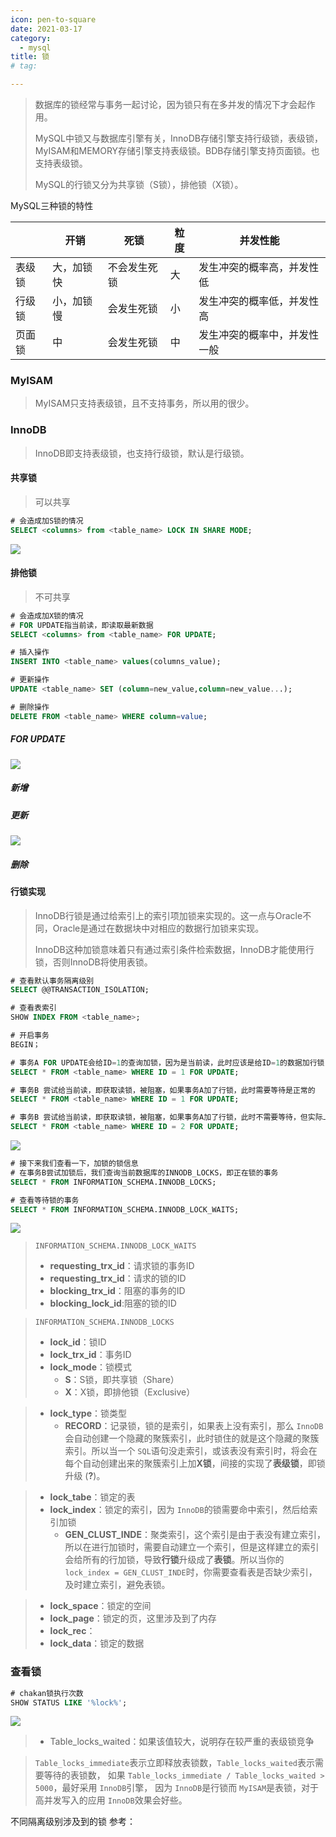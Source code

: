 ```yaml
---
icon: pen-to-square
date: 2021-03-17
category:
  - mysql
title: 锁 
# tag:

---
```


> 数据库的锁经常与事务一起讨论，因为锁只有在多并发的情况下才会起作用。
>  
> MySQL中锁又与数据库引擎有关，InnoDB存储引擎支持行级锁，表级锁，MyISAM和MEMORY存储引擎支持表级锁。BDB存储引擎支持页面锁。也支持表级锁。
>  
> MySQL的行锁又分为共享锁（S锁），排他锁（X锁）。

MySQL三种锁的特性

|  | 开销 | 死锁 | 粒度 | 并发性能 |
| --- | --- | --- | --- | --- |
| 表级锁 | 大，加锁快 | 不会发生死锁 | 大 | 发生冲突的概率高，并发性低 |
| 行级锁 | 小，加锁慢 | 会发生死锁 | 小 | 发生冲突的概率低，并发性高 |
| 页面锁 | 中 | 会发生死锁 | 中 | 发生冲突的概率中，并发性一般 |

### MyISAM

> MyISAM只支持表级锁，且不支持事务，所以用的很少。

### InnoDB

> InnoDB即支持表级锁，也支持行级锁，默认是行级锁。

#### 共享锁

> 可以共享

```sql
# 会造成加S锁的情况
SELECT <columns> from <table_name> LOCK IN SHARE MODE;
```

![](https://masuo-github-image.oss-cn-beijing.aliyuncs.com/image/20220117172251.png#id=G1zRq&originHeight=335&originWidth=1296&originalType=binary&ratio=1&rotation=0&showTitle=false&status=done&style=none&title=)

#### 排他锁

> 不可共享

```sql
# 会造成加X锁的情况
# FOR UPDATE指当前读，即读取最新数据
SELECT <columns> from <table_name> FOR UPDATE;

# 插入操作
INSERT INTO <table_name> values(columns_value);

# 更新操作
UPDATE <table_name> SET (column=new_value,column=new_value...);

# 删除操作
DELETE FROM <table_name> WHERE column=value;
```

##### FOR UPDATE

![](https://masuo-github-image.oss-cn-beijing.aliyuncs.com/image/20220117165543.png#id=H9P6p&originHeight=302&originWidth=1298&originalType=binary&ratio=1&rotation=0&showTitle=false&status=done&style=none&title=)

##### 新增

##### 更新

![](https://masuo-github-image.oss-cn-beijing.aliyuncs.com/image/20220117170933.png#id=qWwyK&originHeight=372&originWidth=1302&originalType=binary&ratio=1&rotation=0&showTitle=false&status=done&style=none&title=)

##### 删除

#### 行锁实现

> InnoDB行锁是通过给索引上的索引项加锁来实现的。这一点与Oracle不同，Oracle是通过在数据块中对相应的数据行加锁来实现。
>  
> InnoDB这种加锁意味着只有通过索引条件检索数据，InnoDB才能使用行锁，否则InnoDB将使用表锁。

```sql
# 查看默认事务隔离级别
SELECT @@TRANSACTION_ISOLATION;

# 查看表索引
SHOW INDEX FROM <table_name>;

# 开启事务
BEGIN；

# 事务A FOR UPDATE会给ID=1的查询加锁，因为是当前读，此时应该是给ID=1的数据加行锁
SELECT * FROM <table_name> WHERE ID = 1 FOR UPDATE;

# 事务B 尝试给当前读，即获取读锁，被阻塞，如果事务A加了行锁，此时需要等待是正常的
SELECT * FROM <table_name> WHERE ID = 1 FOR UPDATE;

# 事务B 尝试给当前读，即获取读锁，被阻塞，如果事务A加了行锁，此时不需要等待，但实际上是等待，所以判断是表锁
SELECT * FROM <table_name> WHERE ID = 2 FOR UPDATE;
```

![](https://masuo-github-image.oss-cn-beijing.aliyuncs.com/image/20220118090647.png#id=CfMOb&originHeight=550&originWidth=1303&originalType=binary&ratio=1&rotation=0&showTitle=false&status=done&style=none&title=)

```sql
# 接下来我们查看一下，加锁的锁信息
# 在事务B尝试加锁后，我们查询当前数据库的INNODB_LOCKS，即正在锁的事务
SELECT * FROM INFORMATION_SCHEMA.INNODB_LOCKS;

# 查看等待锁的事务
SELECT * FROM INFORMATION_SCHEMA.INNODB_LOCK_WAITS;
```

![](https://masuo-github-image.oss-cn-beijing.aliyuncs.com/image/20220118094737.png#id=mqYmP&originHeight=278&originWidth=1175&originalType=binary&ratio=1&rotation=0&showTitle=false&status=done&style=none&title=)

> `INFORMATION_SCHEMA.INNODB_LOCK_WAITS`
>  
> - **requesting_trx_id**：请求锁的事务ID
> - **requesting_trx_id**：请求的锁的ID
> - **blocking_trx_id**：阻塞的事务的ID
> - **blocking_lock_id**:阻塞的锁的ID
>

> `INFORMATION_SCHEMA.INNODB_LOCKS`
>  
> - **lock_id**：锁ID
> - **lock_trx_id**：事务ID
> - **lock_mode**：锁模式
>   - **S**：S锁，即共享锁（Share）
>   - **X**：X锁，即排他锁（Exclusive）
>

> - **lock_type**：锁类型
>   - **RECORD**：记录锁，锁的是索引，如果表上没有索引，那么 `InnoDB`会自动创建一个隐藏的聚簇索引，此时锁住的就是这个隐藏的聚簇索引。所以当一个 `SQL`语句没走索引，或该表没有索引时，将会在每个自动创建出来的聚簇索引上加**X锁**，间接的实现了**表级锁**，即锁升级 (**?**)。
>

> - **lock_tabe**：锁定的表
> - **lock_index**：锁定的索引，因为 `InnoDB`的锁需要命中索引，然后给索引加锁
>   - **GEN_CLUST_INDE**：聚类索引，这个索引是由于表没有建立索引，所以在进行加锁时，需要自动建立一个索引，但是这样建立的索引会给所有的行加锁，导致**行锁**升级成了**表锁**。所以当你的 `lock_index = GEN_CLUST_INDE`时，你需要查看表是否缺少索引，及时建立索引，避免表锁。
>

> - **lock_space**：锁定的空间
> - **lock_page**：锁定的页，这里涉及到了内存
> - **lock_rec**：
> - **lock_data**：锁定的数据

### 查看锁

```sql
# chakan锁执行次数
SHOW STATUS LIKE '%lock%';
```

![](https://masuo-github-image.oss-cn-beijing.aliyuncs.com/image/20220118092826.png#id=BUyBO&originHeight=549&originWidth=656&originalType=binary&ratio=1&rotation=0&showTitle=false&status=done&style=none&title=)

> - Table_locks_waited：如果该值较大，说明存在较严重的表级锁竞争
>

> `Table_locks_immediate`表示立即释放表锁数，`Table_locks_waited`表示需要等待的表锁数，
如果 `Table_locks_immediate / Table_locks_waited > 5000`，最好采用 `InnoDB`引擎，
因为 `InnoDB`是行锁而 `MyISAM`是表锁，对于高并发写入的应用 `InnoDB`效果会好些。

不同隔离级别涉及到的锁 参考：

